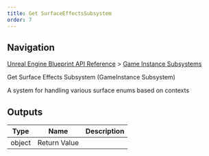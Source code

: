 ```yaml
---
title: Get SurfaceEffectsSubsystem
order: 7
---
```

## Navigation

[Unreal Engine Blueprint API Reference](https://dev.epicgames.com/documentation/en-us/unreal-engine/BlueprintAPI) > [Game Instance Subsystems](https://dev.epicgames.com/documentation/en-us/unreal-engine/BlueprintAPI/GameInstanceSubsystems)

Get Surface Effects Subsystem (GameInstance Subsystem)

A system for handling various surface enums based on contexts

## Outputs

| Type | Name | Description |
| --- | --- | --- |
| object | Return Value |  |
